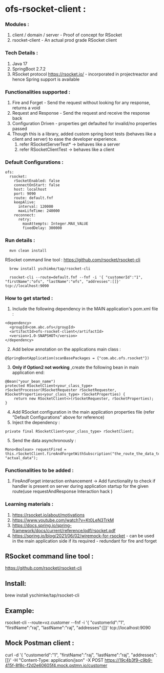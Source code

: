 # ofs-rsocket-client :

### Modules :
1. client / domain / server - Proof of concept for RSocket
2. rsocket-client - An actual prod grade RSocket client

### Tech Details :
1. Java 17
2. SpringBoot 2.7.2
3. RSocket protocol https://rsocket.io/ - incorporated in projectreactor and hence Spring support is available


### Functionalities supported :
1. Fire and Forget - Send the request without looking for any response, returns a void
2. Request and Response - Send the request and receive the response back
3. Configuration Driven - properties get defaulted for invalid/no properties passed
4. Though this is a library, added custom spring boot tests (behaves like a client and server) to ease the developer experience.
   1. refer RSocketServerTest* -> behaves like a server
   2. refer RSocketClientTest  -> behaves like a client

### Default Configurations :
```
ofs:
  rsocket:
    rSocketEnabled: false
    connectOnStart: false
    host: localhost
    port: 9090
    route: default.fnf
    keepAlive:
      interval: 120000
      maxLifeTime: 240000
    reconnect:
      retry:
        maxAttempts: Integer.MAX_VALUE
        fixedDelay: 300000
```
### Run details :
```shell script
  mvn clean install
```
RSocket command line tool :
https://github.com/rsocket/rsocket-cli
```shell script
  brew install yschimke/tap/rsocket-cli
```
```shell script
  rsocket-cli --route=default.fnf --fnf -i '{ "customerId":"1", "firstName":"ofs", "lastName":"ofs", "addresses":[]}' tcp://localhost:9090
```
### How to get started :
1. Include the following dependency in the MAIN application's pom.xml file :
```
<dependency>
  <groupId>com.abc.ofs</groupId>
  <artifactId>ofs-rsocket-client</artifactId>
  <version>1.0-SNAPSHOT</version>
</dependency>
```
2. Add below annotation on the applications main class :
```
@SpringBootApplication(scanBasePackages = {"com.abc.ofs.rsocket"})
```
3.  **Only if Option2 not working** ,create the following bean in main application end:
```
@Bean("your_bean_name")
protected RSocketClient<your_class_type> rSocketProcessor(RSocketRequester rSocketRequester, RSocketProperties<your_class_type> rSocketProperties) {
    return new RSocketClient<>(rSocketRequester, rSocketProperties);
}
```
4. Add RSocket configuration in the main application properties file (refer "Default Configurations" above for reference)
5. Inject the dependency :
```
private final RSocketClient<your_class_type> rSocketClient;
```
5. Send the data asynchronously :
```
Mono<Boolean> requestFired = this.rSocketClient.fireAndForgetWithSubscription("the_route_the_data_to_be_Sent", "actual_data");
```

### Functionalities to be added :
1. FireAndForget interaction enhancement -> Add functionality to check if handler is present on server during application startup for the given route(use requestAndResponse Interaction hack )
### Learning materials :
1. https://rsocket.io/about/motivations
2. https://www.youtube.com/watch?v=Kt0LeN3TrkM
3. https://docs.spring.io/spring-framework/docs/current/reference/pdf/rsocket.pdf
4. https://spring.io/blog/2021/06/02/wiremock-for-rsocket - can be used in the main application side if its required - redundant for fire and forget


## RSocket command line tool :
https://github.com/rsocket/rsocket-cli
## Install:
brew install yschimke/tap/rsocket-cli
## Example:
rsocket-cli --route=vz.customer --fnf -i '{ "customerId":"1", "firstName":"raj", "lastName":"raj", "addresses":[]}' tcp://localhost:9090

## Mock Postman client :
curl -d '{ "customerId":"1", "firstName":"raj", "lastName":"raj", "addresses":[]}' -H "Content-Type: application/json" -X POST https://19c4b3f9-c9b9-415f-8f8c-f2d2e60605f4.mock.pstmn.io/customer
